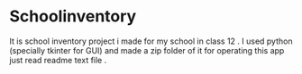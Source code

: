 # Schoolinventory
It is school inventory project i made for my school in class 12 . I used python (specially tkinter for GUI) and made a zip folder of it for operating this app just read readme text file .
